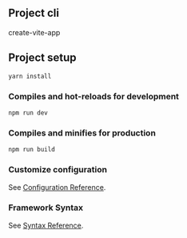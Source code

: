 ## Project cli
create-vite-app

## Project setup
```
yarn install
```

### Compiles and hot-reloads for development
```
npm run dev
```

### Compiles and minifies for production
```
npm run build
```

### Customize configuration
See [Configuration Reference](https://github.com/vitejs/vite).

### Framework Syntax
See [Syntax Reference](https://composition-api.vuejs.org/zh/api.html).
